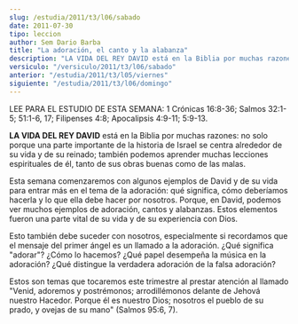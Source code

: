 ```yaml
---
slug: /estudia/2011/t3/l06/sabado
date: 2011-07-30
tipo: leccion
author: Sem Dario Barba
title: "La adoración, el canto y la alabanza"
description: "LA VIDA DEL REY DAVID está en la Biblia por muchas razones: no solo porque una  parte importante de la historia de Israel se centra alrededor de su vida y de  su reinado; también podemos aprender muchas lecciones espirituales de él, tanto  de sus obras buenas como de las malas..."
versiculo: "/versiculo/2011/t3/l06/sabado"
anterior: "/estudia/2011/t3/l05/viernes"
siguiente: "/estudia/2011/t3/l06/domingo"
---
```


LEE PARA EL ESTUDIO DE ESTA SEMANA: 1 Crónicas 16:8-36; Salmos 32:1-5; 51:1-6, 17; Filipenses 4:8; Apocalipsis 4:9-11; 5:9-13.

**LA VIDA DEL REY DAVID** está en la Biblia por muchas razones: no solo porque una parte importante de la historia de Israel se centra alrededor de su vida y de su reinado; también podemos aprender muchas lecciones espirituales de él, tanto de sus obras buenas como de las malas.

Esta semana comenzaremos con algunos ejemplos de David y de su vida para entrar más en el tema de la adoración: qué significa, cómo deberíamos hacerla y lo que ella debe hacer por nosotros. Porque, en David, podemos ver muchos ejemplos de adoración, cantos y alabanzas. Estos elementos fueron una parte vital de su vida y de su experiencia con Dios.

Esto también debe suceder con nosotros, especialmente si recordamos que el mensaje del primer ángel es un llamado a la adoración. ¿Qué significa "adorar"? ¿Cómo lo hacemos? ¿Qué papel desempeña la música en la adoración? ¿Qué distingue la verdadera adoración de la falsa adoración?

Estos son temas que tocaremos este trimestre al prestar atención al llamado "Venid, adoremos y postrémonos; arrodillémonos delante de Jehová nuestro Hacedor. Porque él es nuestro Dios; nosotros el pueblo de su prado, y ovejas de su mano" (Salmos 95:6, 7).
